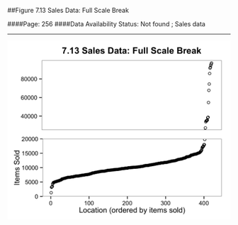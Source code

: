 ##Figure 7.13 Sales Data: Full Scale Break

####Page: 256
####Data Availability Status: Not found ; Sales data
***
![`Sales Data: Full Scale Break`](fig07-13_sales-data-full-scale-break.png)


